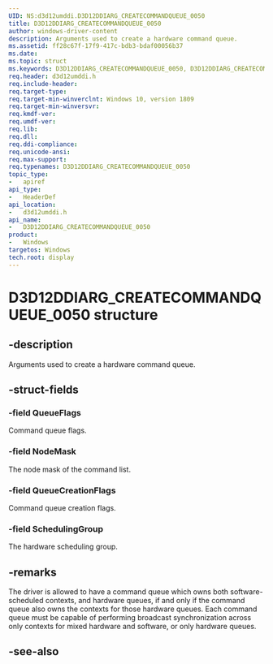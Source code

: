 ```yaml
---
UID: NS:d3d12umddi.D3D12DDIARG_CREATECOMMANDQUEUE_0050
title: D3D12DDIARG_CREATECOMMANDQUEUE_0050
author: windows-driver-content
description: Arguments used to create a hardware command queue.
ms.assetid: ff28c67f-17f9-417c-bdb3-bdaf00056b37
ms.date: 
ms.topic: struct
ms.keywords: D3D12DDIARG_CREATECOMMANDQUEUE_0050, D3D12DDIARG_CREATECOMMANDQUEUE_0050, 
req.header: d3d12umddi.h
req.include-header:
req.target-type:
req.target-min-winverclnt: Windows 10, version 1809
req.target-min-winversvr:
req.kmdf-ver:
req.umdf-ver:
req.lib:
req.dll:
req.ddi-compliance:
req.unicode-ansi:
req.max-support:
req.typenames: D3D12DDIARG_CREATECOMMANDQUEUE_0050
topic_type: 
-	apiref
api_type: 
-	HeaderDef
api_location: 
-	d3d12umddi.h
api_name: 
-	D3D12DDIARG_CREATECOMMANDQUEUE_0050
product:
-	Windows
targetos: Windows
tech.root: display
---
```


# D3D12DDIARG_CREATECOMMANDQUEUE_0050 structure

## -description

Arguments used to create a hardware command queue.

## -struct-fields

### -field QueueFlags

Command queue flags.

### -field NodeMask

The node mask of the command list.

### -field QueueCreationFlags

Command queue creation flags.

### -field SchedulingGroup
 
The hardware scheduling group.

## -remarks

The driver is allowed to have a command queue which owns both software-scheduled contexts, and hardware queues, if and only if the command queue also owns the contexts for those hardware queues. Each command queue must be capable of performing broadcast synchronization across only contexts for mixed hardware and software, or only hardware queues.

## -see-also
